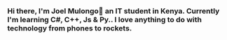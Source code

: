 ### Hi there, I'm Joel Mulongo👋 an IT student in Kenya. Currently I'm learning C#, C++, Js & Py.. I love anything to do with technology from phones to rockets.

